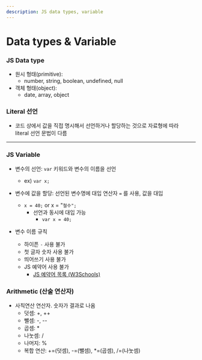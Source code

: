```yaml
---
description: JS data types, variable
---
```


# Data types & Variable

### JS Data type

* 원시 형태(primitive):&#x20;
  * number, string, boolean, undefined, null
* 객체 형태(object):
  * date, array, object

### Literal 선언

* 코드 상에서 값을 직접 명시해서 선언하거나 할당하는 것으로 자료형에 따라\
  literal 선언 문법이 다름

***

### JS Variable

* 변수의 선언: `var` 키워드와 변수의 이름을 선언
  * ex) `var x;`&#x20;
*   변수에 값을 할당: 선언된 변수명에 대입 연산자 `=` 를 사용, 값을 대입

    * `x = 40;` or x = "`철수";`&#x20;
      * 선언과 동시에 대입 가능
        * `var x = 40;` &#x20;


* 변수 이름 규칙
  * 하이픈 `-` 사용 불가
  * 첫 글자 숫자 사용 불가
  * 띄어쓰기 사용 불가
  * JS 예약어 사용 불가
    * [JS 예약어 목록 (W3Schools)](https://w3schools.com/js/js_reserved.asp)

### Arithmetic (산술 연산자)

* 사칙연산 연산자. 숫자가 결과로 나옴
  * 덧셈: +, ++
  * 뺄셈: -, --
  * 곱셈: \*
  * 나눗셈: /
  * 나머지: %
  * 복합 연산: +=(덧셈), -=(뺄셈), \*=(곱셈), /=(나눗셈)











